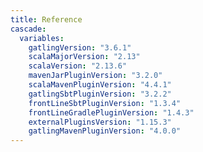 ```yaml
---
title: Reference
cascade:
  variables:
    gatlingVersion: "3.6.1"
    scalaMajorVersion: "2.13"
    scalaVersion: "2.13.6"
    mavenJarPluginVersion: "3.2.0"
    scalaMavenPluginVersion: "4.4.1"
    gatlingSbtPluginVersion: "3.2.2"
    frontLineSbtPluginVersion: "1.3.4"
    frontLineGradlePluginVersion: "1.4.3"
    externalPluginsVersion: "1.15.3"
    gatlingMavenPluginVersion: "4.0.0"
---
```

